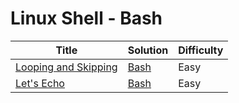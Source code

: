 # Linux Shell - Bash

| Title | Solution | Difficulty |
| ----- | -------- | ---------- |
| [Looping and Skipping](https://www.hackerrank.com/challenges/bash-tutorials---looping-and-skipping) | [Bash](./Bash/Looping%20and%20Skipping/main.sh) | Easy |
| [Let's Echo](https://www.hackerrank.com/challenges/bash-tutorials-lets-echo) | [Bash](./Bash/Let's%20Echo/main.sh) | Easy |

